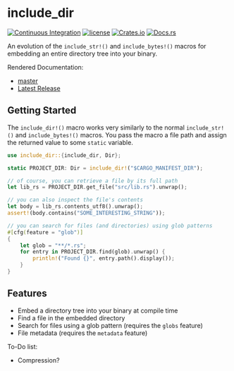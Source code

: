# include_dir

[![Continuous Integration](https://github.com/Michael-F-Bryan/include_dir/actions/workflows/main.yml/badge.svg)](https://github.com/Michael-F-Bryan/include_dir/actions/workflows/main.yml)
[![license](https://img.shields.io/github/license/Michael-F-Bryan/include_dir.svg)](LICENSE)
[![Crates.io](https://img.shields.io/crates/v/include_dir.svg)](https://crates.io/crates/include_dir)
[![Docs.rs](https://docs.rs/include_dir/badge.svg)](https://docs.rs/include_dir/)

An evolution of the `include_str!()` and `include_bytes!()` macros for embedding
an entire directory tree into your binary.

Rendered Documentation:

- [master](https://michael-f-bryan.github.io/include_dir)
- [Latest Release](https://docs.rs/include_dir/)

## Getting Started

The `include_dir!()` macro works very similarly to the normal `include_str!()`
and `include_bytes!()` macros. You pass the macro a file path and assign the
returned value to some `static` variable.

```rust
use include_dir::{include_dir, Dir};

static PROJECT_DIR: Dir = include_dir!("$CARGO_MANIFEST_DIR");

// of course, you can retrieve a file by its full path
let lib_rs = PROJECT_DIR.get_file("src/lib.rs").unwrap();

// you can also inspect the file's contents
let body = lib_rs.contents_utf8().unwrap();
assert!(body.contains("SOME_INTERESTING_STRING"));

// you can search for files (and directories) using glob patterns
#[cfg(feature = "glob")]
{
    let glob = "**/*.rs";
    for entry in PROJECT_DIR.find(glob).unwrap() {
        println!("Found {}", entry.path().display());
    }
}
```

## Features

- Embed a directory tree into your binary at compile time
- Find a file in the embedded directory
- Search for files using a glob pattern (requires the `globs` feature)
- File metadata (requires the `metadata` feature)

To-Do list:

- Compression?
